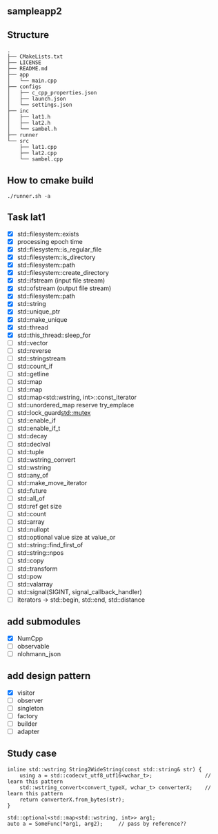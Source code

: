 ## sampleapp2

## Structure

```
.
├── CMakeLists.txt
├── LICENSE
├── README.md
├── app
│   └── main.cpp
├── configs
│   ├── c_cpp_properties.json
│   ├── launch.json
│   └── settings.json
├── inc
│   ├── lat1.h
│   ├── lat2.h
│   └── sambel.h
├── runner
└── src
    ├── lat1.cpp
    ├── lat2.cpp
    └── sambel.cpp
```

## How to cmake build

```
./runner.sh -a
```

## Task lat1
- [x] std::filesystem::exists
- [x] processing epoch time
- [x] std::filesystem::is_regular_file
- [x] std::filesystem::is_directory
- [x] std::filesystem::path
- [x] std::filesystem::create_directory
- [x] std::ifstream (input file stream)
- [x] std::ofstream (output file stream)
- [x] std::filesystem::path
- [x] std::string
- [x] std::unique_ptr<T>
- [x] std::make_unique<T> 
- [x] std::thread
- [x] std::this_thread::sleep_for
- [ ] std::vector<T>
- [ ] std::reverse
- [ ] std::stringstream
- [ ] std::count_if
- [ ] std::getline
- [ ] std::map
- [ ] std::map<T>
- [ ] std::map<std::wstring, int>::const_iterator
- [ ] std::unordered_map<T>
	reserve
	try_emplace
- [ ] std::lock_guard<std::mutex>
- [ ] std::enable_if
- [ ] std::enable_if_t<T>
- [ ] std::decay
- [ ] std::declval
- [ ] std::tuple
- [ ] std::wstring_convert<T>
- [ ] std::wstring
- [ ] std::any_of
- [ ] std::make_move_iterator
- [ ] std::future
- [ ] std::all_of
- [ ] std::ref<T>
	get
	size
- [ ] std::count
- [ ] std::array<T>
- [ ] std::nullopt
- [ ] std::optional<T>
    value
    size
    at
    value_or
- [ ] std::string::find_first_of
- [ ] std::string::npos
- [ ] std::copy
- [ ] std::transform
- [ ] std::pow
- [ ] std::valarray<T>
- [ ] std::signal(SIGINT, signal_callback_handler)
- [ ] iterators -> std::begin, std::end, std::distance

## add submodules
- [x] NumCpp
- [ ] observable
- [ ] nlohmann_json

## add design pattern
- [x] visitor
- [ ] observer
- [ ] singleton
- [ ] factory
- [ ] builder
- [ ] adapter

## Study case
```1.
inline std::wstring String2WideString(const std::string& str) {
    using a = std::codecvt_utf8_utf16<wchar_t>;                 // learn this pattern
    std::wstring_convert<convert_typeX, wchar_t> converterX;    // learn this pattern
    return converterX.from_bytes(str);
}
```

```2.
std::optional<std::map<std::wstring, int>> arg1;
auto a = SomeFunc(*arg1, arg2);     // pass by reference?? 
```


